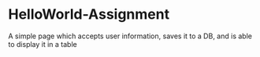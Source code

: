 # HelloWorld-Assignment

A simple page which accepts user information, saves it to a DB, and is able to display it in a table
